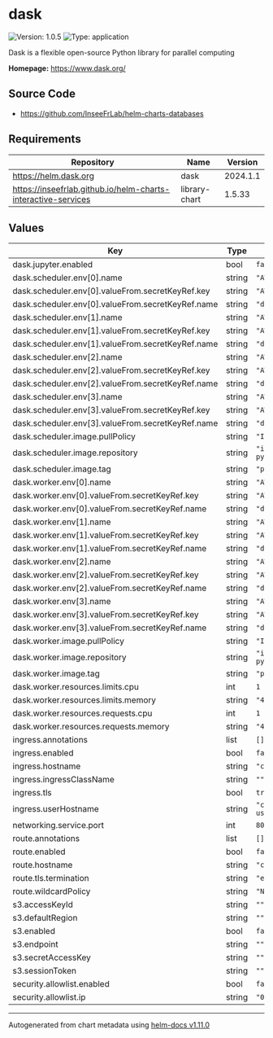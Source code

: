 # dask

![Version: 1.0.5](https://img.shields.io/badge/Version-1.0.5-informational?style=flat-square) ![Type: application](https://img.shields.io/badge/Type-application-informational?style=flat-square)

Dask is a flexible open-source Python library for parallel computing

**Homepage:** <https://www.dask.org/>

## Source Code

* <https://github.com/InseeFrLab/helm-charts-databases>

## Requirements

| Repository | Name | Version |
|------------|------|---------|
| https://helm.dask.org | dask | 2024.1.1 |
| https://inseefrlab.github.io/helm-charts-interactive-services | library-chart | 1.5.33 |

## Values

| Key | Type | Default | Description |
|-----|------|---------|-------------|
| dask.jupyter.enabled | bool | `false` |  |
| dask.scheduler.env[0].name | string | `"AWS_DEFAULT_REGION"` |  |
| dask.scheduler.env[0].valueFrom.secretKeyRef.key | string | `"AWS_DEFAULT_REGION"` |  |
| dask.scheduler.env[0].valueFrom.secretKeyRef.name | string | `"dask-env"` |  |
| dask.scheduler.env[1].name | string | `"AWS_SECRET_ACCESS_KEY"` |  |
| dask.scheduler.env[1].valueFrom.secretKeyRef.key | string | `"AWS_SECRET_ACCESS_KEY"` |  |
| dask.scheduler.env[1].valueFrom.secretKeyRef.name | string | `"dask-env"` |  |
| dask.scheduler.env[2].name | string | `"AWS_ACCESS_KEY_ID"` |  |
| dask.scheduler.env[2].valueFrom.secretKeyRef.key | string | `"AWS_ACCESS_KEY_ID"` |  |
| dask.scheduler.env[2].valueFrom.secretKeyRef.name | string | `"dask-env"` |  |
| dask.scheduler.env[3].name | string | `"AWS_SESSION_TOKEN"` |  |
| dask.scheduler.env[3].valueFrom.secretKeyRef.key | string | `"AWS_SESSION_TOKEN"` |  |
| dask.scheduler.env[3].valueFrom.secretKeyRef.name | string | `"dask-env"` |  |
| dask.scheduler.image.pullPolicy | string | `"IfNotPresent"` |  |
| dask.scheduler.image.repository | string | `"inseefrlab/onyxia-python-datascience"` |  |
| dask.scheduler.image.tag | string | `"py3.12.2"` |  |
| dask.worker.env[0].name | string | `"AWS_DEFAULT_REGION"` |  |
| dask.worker.env[0].valueFrom.secretKeyRef.key | string | `"AWS_DEFAULT_REGION"` |  |
| dask.worker.env[0].valueFrom.secretKeyRef.name | string | `"dask-env"` |  |
| dask.worker.env[1].name | string | `"AWS_SECRET_ACCESS_KEY"` |  |
| dask.worker.env[1].valueFrom.secretKeyRef.key | string | `"AWS_SECRET_ACCESS_KEY"` |  |
| dask.worker.env[1].valueFrom.secretKeyRef.name | string | `"dask-env"` |  |
| dask.worker.env[2].name | string | `"AWS_ACCESS_KEY_ID"` |  |
| dask.worker.env[2].valueFrom.secretKeyRef.key | string | `"AWS_ACCESS_KEY_ID"` |  |
| dask.worker.env[2].valueFrom.secretKeyRef.name | string | `"dask-env"` |  |
| dask.worker.env[3].name | string | `"AWS_SESSION_TOKEN"` |  |
| dask.worker.env[3].valueFrom.secretKeyRef.key | string | `"AWS_SESSION_TOKEN"` |  |
| dask.worker.env[3].valueFrom.secretKeyRef.name | string | `"dask-env"` |  |
| dask.worker.image.pullPolicy | string | `"IfNotPresent"` |  |
| dask.worker.image.repository | string | `"inseefrlab/onyxia-python-datascience"` |  |
| dask.worker.image.tag | string | `"py3.12.2"` |  |
| dask.worker.resources.limits.cpu | int | `1` |  |
| dask.worker.resources.limits.memory | string | `"4G"` |  |
| dask.worker.resources.requests.cpu | int | `1` |  |
| dask.worker.resources.requests.memory | string | `"4G"` |  |
| ingress.annotations | list | `[]` |  |
| ingress.enabled | bool | `false` |  |
| ingress.hostname | string | `"chart-example.local"` |  |
| ingress.ingressClassName | string | `""` |  |
| ingress.tls | bool | `true` |  |
| ingress.userHostname | string | `"chart-example-user.local"` |  |
| networking.service.port | int | `80` |  |
| route.annotations | list | `[]` |  |
| route.enabled | bool | `false` |  |
| route.hostname | string | `"chart-example.local"` |  |
| route.tls.termination | string | `"edge"` |  |
| route.wildcardPolicy | string | `"None"` |  |
| s3.accessKeyId | string | `""` |  |
| s3.defaultRegion | string | `""` |  |
| s3.enabled | bool | `false` |  |
| s3.endpoint | string | `""` |  |
| s3.secretAccessKey | string | `""` |  |
| s3.sessionToken | string | `""` |  |
| security.allowlist.enabled | bool | `false` |  |
| security.allowlist.ip | string | `"0.0.0.0/0"` |  |

----------------------------------------------
Autogenerated from chart metadata using [helm-docs v1.11.0](https://github.com/norwoodj/helm-docs/releases/v1.11.0)
